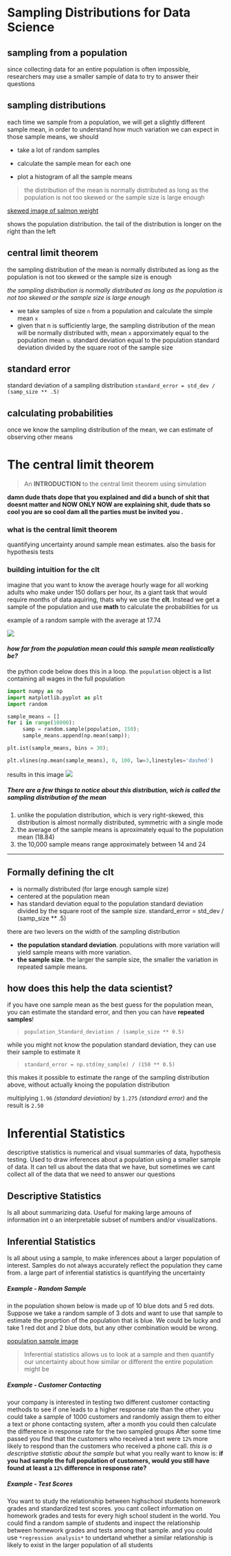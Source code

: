 # Sampling Distributions for Data Science

## sampling from a population

since collecting data for an entire population is often impossible, researchers may use a smaller sample of data to try to answer their questions

## sampling distributions 

each time we sample from a population, we will get a slightly different sample mean, in order to understand how much variation we can expect in those sample means, we should 

- take a lot of random samples

- calculate the sample mean for each one

- plot a histogram of all the sample means

> the distribution of the mean is normally distributed as long as the population is not too skewed or the sample size is large enough

[skewed image of salmon weight](https://static-assets.codecademy.com/skillpaths/master-stats-ii/sampling-distributions/pop_distribution.svg)

shows the population distribution. the tail of the distribution is longer on the right than the left 

## central limit theorem 

the sampling distribution of the mean is normally distributed as long as the population is not too skewed or the sample size is enough

*the sampling distribution is normally distributed as long as the population is not too skewed or the sample size is large enough*

- we take samples of size `n` from a population and calculate the simple mean `x`
- given that n is sufficiently large, the sampling distribution of the mean will be normally distributed with, mean `x` apporximately equal to the population mean `u`. standard deviation equal to the population standard deviation divided by the square root of the sample size

## standard error

standard deviation of a sampling distribution
     `standard_error = std_dev / (samp_size ** .5)`

## calculating probabilities 

once we know the sampling distribution of the mean, we can estimate of observing other means 

# The central limit theorem 

> An **INTRODUCTION** to the central limit theorem using simulation

**damn dude thats dope that you explained and did a bunch of shit that doesnt matter and NOW ONLY NOW are explaining shit, dude thats so cool you are so cool dam all the parties must be invited you .**

### what is the central limit theorem

quantifying uncertainty around sample mean estimates. also the basis for hypothesis tests

### building intuition for the clt

imagine that you want to know the average hourly wage for all working adults who make under 150 dollars per hour, its a giant task that would require months of data aquiring, thats why we use the **clt**. Instead we get a sample of the population and use **math** to calculate the probabilities for us 

example of a random sample with the average at 17.74


<img src='https://content.codecademy.com/articles/the-central-limit-theorem/samp1_dens.svg'>

#### *how far from the population mean could this sample mean realistically be?*

the python code below does this in a loop. the `population` object is a list containing all wages in the full population
```python
import numpy as np
import matplotlib.pyplot as plt
import random 

sample_means = []
for i in range(10000):
     samp = random.sample(population, 150);
     sample_means.append(np.mean(samp));

plt.ist(sample_means, bins = 30);

plt.vlines(np.mean(sample_means), 0, 100, lw=3,linestyles='dashed')
```
results in this image 
<img src='https://content.codecademy.com/articles/the-central-limit-theorem/samp_dist.svg'>

##### There are a few things to notice about this distribution, wich is called the *sampling distribution of the mean*
1. unlike the population distribution, which is very right-skewed, this distribution is almost normally distributed, symmetric with a single mode
2. the average of the sample means is aproximately equal to the population mean (18.84)
3. the 10,000 sample means range approximately between 14 and 24 
---


## Formally defining the clt 

- is normally distributed (for large enough sample size)
- centered at the population mean
- has standard deviation equal to the population standard deviation divided by the square root of the sample size.
     standard_error = std_dev / (samp_size ** .5)

there are two levers on the width of the sampling distribution

- **the population standard deviation**. populations with more variation will yield sample means with more variation. 
- **the sample size**. the larger the sample size, the smaller the variation in repeated sample means.

## how does this help the data scientist? 

if you have one sample mean as the best guess for the population mean, you can estimate the standard error, and then you can have **repeated samples**!

>    `population_Standard_deviation / (sample_size ** 0.5)`

while you might not know the population standard deviation, they can use their sample to estimate it 

>    `standard_error = np.std(my_sample) / (150 ** 0.5)`

this makes it possible to estimate the range of the sampling distribution above, without actually knoing the population distribution

multiplying `1.96` *(standard deviation)* by `1.275` *(standard error)* and the result is `2.50`

# Inferential Statistics 

descriptive statistics is numerical and visual summaries of data, hypothesis testing. Used to draw inferences about a population using a smaller sample of data. It can tell us about the data that we have, but sometimes we cant collect all of the data that we need to answer our questions

## Descriptive Statistics 

Is all about summarizing data. Useful for making large amouns of information int o an interpretable subset of numbers and/or visualizations. 

## Inferential Statistics

Is all about using a sample, to make inferences about a larger population of interest. Samples do not always accurately reflect the population they came from. a large part of inferential statistics is quantifying the uncertainty

##### *Example - Random Sample*

in the population shown below is made up of 10 blue dots and 5 red dots. Suppose we take a random sample of 3 dots and want to use that sample to estimate the proprtion of the population that is blue. We could be lucky and take 1 red dot and 2 blue dots, but any other combination would be wrong.

[population sample image](https://static-assets.codecademy.com/Courses/Hypothesis-Testing/descriptive_inferential_statistics.png)

> Inferential statistics allows us to look at a sample and then quantify our uncertainty about how similar or different the entire population might be

##### *Example - Customer Contacting*

your company is interested in testing two different customer contacting methods to see if one leads to a higher response rate than the other. you could take a sample of 1000 customers and randomly assign them to either a text or phone contacting system, after a month you could then calculate the difference in response rate for the two sampled groups
After some time passed you find that the customers who received a text were `12%` more likely to respond than the customers who received a phone call. *this is a descriptive statistic about the sample* but what you really want to know is: 
**if you had sample the full population of customers, would you still have found at least a `12%` difference in response rate?**

##### *Example - Test Scores*

You want to study the relationship between highschool students homework grades and standardized test scores. you cant collect information on homework grades and tests for every high school student in the world. You could find a random sample of students and inspect the relationship between homework grades and tests among that sample. and you could use `*regression analysis*` to undertand whether a similar relationship is likely to exist in the larger population of all students

